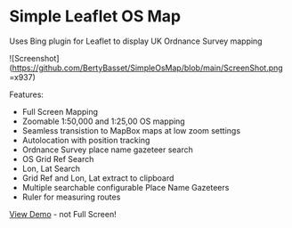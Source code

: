 # Simple Leaflet OS Map

Uses Bing plugin for Leaflet to display UK Ordnance Survey mapping 

![Screenshot](https://github.com/BertyBasset/SimpleOsMap/blob/main/ScreenShot.png =x937)

Features:
* Full Screen Mapping
* Zoomable 1:50,000 and 1:25,00 OS mapping
* Seamless transistion to MapBox maps at low zoom settings
* Autolocation with position tracking
* Ordnance Survey place name gazeteer search
* OS Grid Ref Search
* Lon, Lat Search
* Grid Ref and Lon, Lat extract to clipboard
* Multiple searchable configurable Place Name Gazeteers
* Ruler for measuring routes

[View Demo](https://bertybasset.github.io/SimpleOsMap/demo/index.htm) - not Full Screen!




